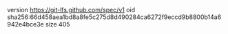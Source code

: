 version https://git-lfs.github.com/spec/v1
oid sha256:66d458aea1bd8a8fe5c275d8d490284ca6272f9eccd9b8800b14a6942e4bce3e
size 405
